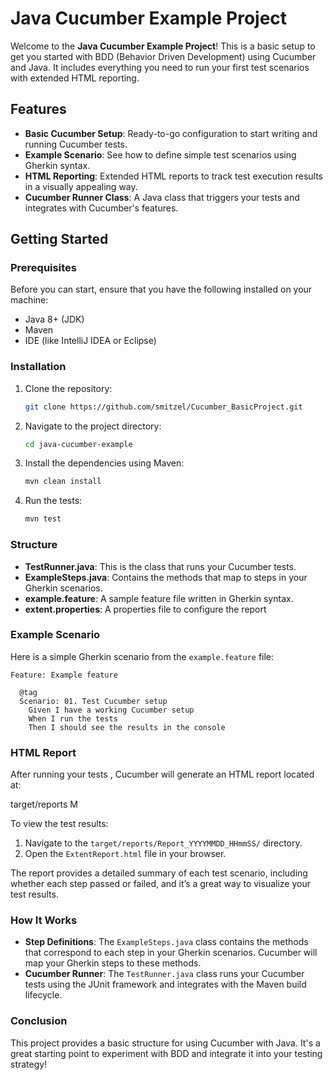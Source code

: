 # Java Cucumber Example Project

Welcome to the **Java Cucumber Example Project**! This is a basic setup to get you started with BDD (Behavior Driven Development) using Cucumber and Java. It includes everything you need to run your first test scenarios with extended HTML reporting.

## Features

- **Basic Cucumber Setup**: Ready-to-go configuration to start writing and running Cucumber tests.
- **Example Scenario**: See how to define simple test scenarios using Gherkin syntax.
- **HTML Reporting**: Extended HTML reports to track test execution results in a visually appealing way.
- **Cucumber Runner Class**: A Java class that triggers your tests and integrates with Cucumber's features.

## Getting Started

### Prerequisites

Before you can start, ensure that you have the following installed on your machine:

- Java 8+ (JDK)
- Maven
- IDE (like IntelliJ IDEA or Eclipse)

### Installation

1. Clone the repository:
    ```bash
    git clone https://github.com/smitzel/Cucumber_BasicProject.git
    ```

2. Navigate to the project directory:
    ```bash
    cd java-cucumber-example
    ```

3. Install the dependencies using Maven:
    ```bash
    mvn clean install
    ```

4. Run the tests:
    ```bash
    mvn test
    ```

### Structure

- **TestRunner.java**: This is the class that runs your Cucumber tests.
- **ExampleSteps.java**: Contains the methods that map to steps in your Gherkin scenarios.
- **example.feature**: A sample feature file written in Gherkin syntax.
- **extent.properties**: A properties file to configure the report 

### Example Scenario

Here is a simple Gherkin scenario from the `example.feature` file:

```gherkin
Feature: Example feature

  @tag
  Scenario: 01. Test Cucumber setup
    Given I have a working Cucumber setup
    When I run the tests
    Then I should see the results in the console
```

### HTML Report

After running your tests , Cucumber will generate an HTML report located at:

target/reports
M

To view the test results:

1. Navigate to the `target/reports/Report_YYYYMMDD_HHmmSS/` directory.
2. Open the `ExtentReport.html` file in your browser.

The report provides a detailed summary of each test scenario, including whether each step passed or failed, and it’s a great way to visualize your test results.

### How It Works

- **Step Definitions**: The `ExampleSteps.java` class contains the methods that correspond to each step in your Gherkin scenarios. Cucumber will map your Gherkin steps to these methods.
- **Cucumber Runner**: The `TestRunner.java` class runs your Cucumber tests using the JUnit framework and integrates with the Maven build lifecycle.

### Conclusion

This project provides a basic structure for using Cucumber with Java. It's a great starting point to experiment with BDD and integrate it into your testing strategy!



